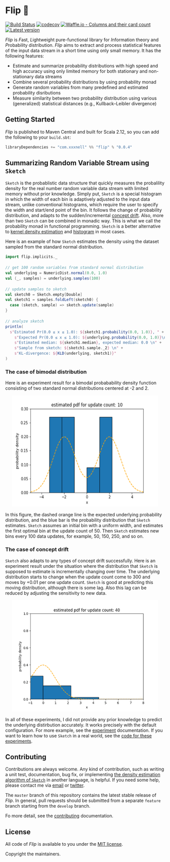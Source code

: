 # Flip 🎲

[![Build Status](https://travis-ci.org/xxxnell/flip.svg?branch=master)](https://travis-ci.org/xxxnell/flip)
[![codecov](https://codecov.io/gh/xxxnell/flip/branch/master/graph/badge.svg)](https://codecov.io/gh/xxxnell/flip)
[![Waffle.io - Columns and their card count](https://badge.waffle.io/xxxnell/flip.svg?columns=to%20do)](https://waffle.io/xxxnell/flip)
[![Latest version](https://index.scala-lang.org/xxxnell/flip/flip/latest.svg)](https://index.scala-lang.org/xxxnell/flip/flip)


*Flip* is *F*ast, *L*ightweight pure-functional library for *I*nformation theory and *P*robability distribution. *Flip* aims to extract and process statistical features of the input data stream in a short time using only small memory. It has the following features:

* Estimate and summarize probability distributions with high speed and high accuracy using only limited memory for both stationary and non-stationary data streams
* Combine several probability distributions by using probability monad
* Generate random variables from many predefined and estimated probability disributions 
* Measure similarity between two probability distribution using various (generalized) statistical distances (e.g., Kullback–Leibler divergence)


## Getting Started

*Flip* is published to Maven Central and built for Scala 2.12, so you can add the following to your `build.sbt`:

``` scala
libraryDependencies += "com.xxxnell" %% "flip" % "0.0.4"
```


## Summarizing Random Variable Stream using `Sketch`

`Sketch` is the probablistic data structure that quickly measures the probalility density for the real number random variable data stream with limited memory without prior knowledge. Simply put, `Sketch` is a special histogram in which the width of each bin is adaptively adjusted to the input data stream, unlike conventional histograms, which require the user to specify the width and start/end point of the bin. It follows the change of probability distribution, and adapts to the sudden/incremental [concept drift](https://en.wikipedia.org/wiki/Concept_drift). Also, more than two `Sketch` can be combined in monadic way. This is what we call the probability monad in functional programming. `Sketch` is a better alternative to [kernel density estimation](https://en.wikipedia.org/wiki/Kernel_density_estimation) and [histogram](https://en.wikipedia.org/wiki/Histogram) in most cases.

Here is an example of how `Sketch` estimates the density using the dataset sampled from the standard normal distribution.

``` scala 
import flip.implicits._

// get 100 random variables from standard normal distribution
val underlying = NumericDist.normal(0.0, 1.0)
val (_, samples) = underlying.samples(100)

// update samples to sketch
val sketch0 = Sketch.empty[Double]
val sketch1 = samples.foldLeft(sketch0) {
  case (sketch, sample) => sketch.update(sample)
}

// analyze sketch
println(
  s"Estimated Pr(0.0 ≤ x ≤ 1.0): ${sketch1.probability(0.0, 1.0)}, " +
    s"Expected Pr(0.0 ≤ x ≤ 1.0): ${underlying.probability(0.0, 1.0)}\n" +
    s"Estimated median: ${sketch1.median}, expected median: 0.0 \n" +
    s"Sample from sketch: ${sketch1.sample._2} \n" +
    s"KL-divergence: ${KLD(underlying, sketch1)}"
)
```


### The case of bimodal distribution

Here is an experiment result for a bimodal probabability density function consisting of two standard normal distributions centered at -2 and 2.

<p align="center">
  <img width="460" height="350" src="./flip-docs/resources/experiments/basic-bimodal-histo.gif">
</p>


In this figure, the dashed orange line is the expected underlying probability distribution, and the blue bar is the probability distribution that `Sketch` estimates. `Sketch` assumes an initial bin with a uniform width, and estimates the first optimal bin at the update count of 50. Then `Sketch` estimates new bins every 100 data updates, for example, 50, 150, 250, and so on.


### The case of concept drift

`Sketch` also adapts to any types of concept drift successfully. Here is an experiment result under the situation where the distribution that `Sketch` is supposed to estimate is incrementally changing over time. The underlying distribution starts to change when the update count come to 300 and moves by +0.01 per one update count. `Sketch` is good at predicting this moving distribution, although there is some lag. Also this lag can be reduced by adjusting the sensitivity to new data.

<p align="center">
  <img width="460" height="350" src="./flip-docs/resources/experiments/incremental-cd-normal-pdf.gif">
</p>

In all of these experiments, I did not provide any prior knowledge to predict the underlying distirbution accurately. It works precisely with the default configuration. For more example, see the [experiment](./flip-docs/experiment.md) documentation. If you want to learn how to use `Sketch` in a real world, see the [code for these experiments](./flip-bench/src/main/scala/flip/experiment).


## Contributing

Contributions are always welcome. Any kind of contribution, such as writing a unit test, documentation, bug fix, or implementing [the density estimation algorithm of `Sketch`](./flip-docs/algorithm.md) in another language, is helpful. If you need some help, please contact me via [email](mailto:xxxxxnell@gmail.com) or [twitter](https://twitter.com/xxxnell).

The `master` branch of this repository contains the latest stable release of *Flip*. In general, pull requests should be submitted from a separate `feature` branch starting from the `develop` branch. 

Fo more detail, see the [contributing](./CONTRIBUTING.md) documentation.


## License

All code of *Flip* is available to you under the [MIT license](./LICENSE). 

Copyright the maintainers.

